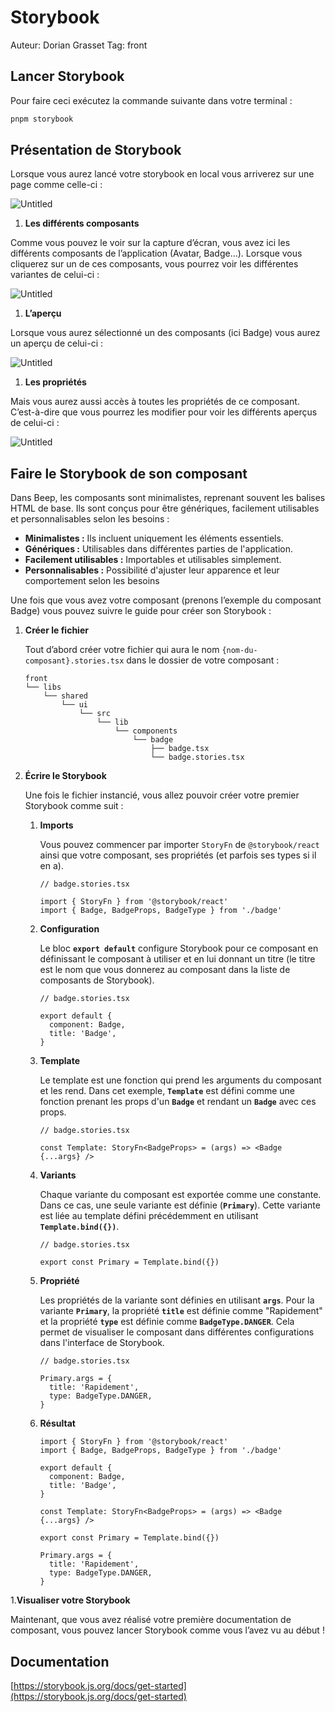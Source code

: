 # Storybook

Auteur: Dorian Grasset
Tag: front

## Lancer Storybook

Pour faire ceci exécutez la commande suivante dans votre terminal :

```bash
pnpm storybook
```

## Présentation de Storybook

Lorsque vous aurez lancé votre storybook en local vous arriverez sur une page comme celle-ci :

![Untitled](image/storybook/Untitled.png)

1. **Les différents composants**

Comme vous pouvez le voir sur la capture d’écran, vous avez ici les différents composants de l’application (Avatar, Badge…). Lorsque vous cliquerez sur un de ces composants, vous pourrez voir les différentes variantes de celui-ci :

![Untitled](image/storybook/Untitled%201.png)

1. **L’aperçu**

Lorsque vous aurez sélectionné un des composants (ici Badge) vous aurez un aperçu de celui-ci :

![Untitled](image/storybook/Untitled%202.png)

1. **Les propriétés**

Mais vous aurez aussi accès à toutes les propriétés de ce composant. C’est-à-dire que vous pourrez les modifier pour voir les différents aperçus de celui-ci :

![Untitled](image/storybook/Untitled%203.png)

## Faire le Storybook de son composant

Dans Beep, les composants sont minimalistes, reprenant souvent les balises HTML de base. Ils sont conçus pour être génériques, facilement utilisables et personnalisables selon les besoins :

- **Minimalistes :** Ils incluent uniquement les éléments essentiels.
- **Génériques :** Utilisables dans différentes parties de l'application.
- **Facilement utilisables :** Importables et utilisables simplement.
- **Personnalisables :** Possibilité d'ajuster leur apparence et leur comportement selon les besoins

Une fois que vous avez votre composant (prenons l’exemple du composant Badge) vous pouvez suivre le guide pour créer son Storybook :

1. **Créer le fichier**

    Tout d’abord créer votre fichier qui aura le nom `{nom-du-composant}.stories.tsx` dans le dossier de votre composant :

    ```tsx
    front
    └── libs
        └── shared
            └── ui
                └── src
                    └── lib
                        └── components
                            └── badge
                                ├── badge.tsx
                                └── badge.stories.tsx
    ```

2. **Écrire le Storybook**

    Une fois le fichier instancié, vous allez pouvoir créer votre premier Storybook comme suit :

    1. **Imports**

        Vous pouvez commencer par importer `StoryFn` de `@storybook/react` ainsi que votre composant, ses propriétés (et parfois ses types si il en a).

        ```tsx
        // badge.stories.tsx
        
        import { StoryFn } from '@storybook/react'
        import { Badge, BadgeProps, BadgeType } from './badge'
        ```

    2. **Configuration**

        Le bloc **`export default`** configure Storybook pour ce composant en définissant le composant à utiliser et en lui donnant un titre (le titre est le nom que vous donnerez au composant dans la liste de composants de Storybook).

        ```tsx
        // badge.stories.tsx
        
        export default {
          component: Badge,
          title: 'Badge',
        }
        ```

    3. **Template**

        Le template est une fonction qui prend les arguments du composant et les rend. Dans cet exemple, **`Template`** est défini comme une fonction prenant les props d'un **`Badge`** et rendant un **`Badge`** avec ces props.

        ```tsx
        // badge.stories.tsx
        
        const Template: StoryFn<BadgeProps> = (args) => <Badge {...args} />
        ```

    4. **Variants**

        Chaque variante du composant est exportée comme une constante. Dans ce cas, une seule variante est définie (**`Primary`**). Cette variante est liée au template défini précédemment en utilisant **`Template.bind({})`**.

        ```tsx
        // badge.stories.tsx
        
        export const Primary = Template.bind({})
        ```

    5. **Propriété**

        Les propriétés de la variante sont définies en utilisant **`args`**. Pour la variante **`Primary`**, la propriété **`title`** est définie comme "Rapidement" et la propriété **`type`** est définie comme **`BadgeType.DANGER`**. Cela permet de visualiser le composant dans différentes configurations dans l'interface de Storybook.

        ```tsx
        // badge.stories.tsx
        
        Primary.args = {
          title: 'Rapidement',
          type: BadgeType.DANGER,
        }
        ```

    6. **Résultat**

        ```tsx
        import { StoryFn } from '@storybook/react'
        import { Badge, BadgeProps, BadgeType } from './badge'
        
        export default {
          component: Badge,
          title: 'Badge',
        }
        
        const Template: StoryFn<BadgeProps> = (args) => <Badge {...args} />
        
        export const Primary = Template.bind({})
        
        Primary.args = {
          title: 'Rapidement',
          type: BadgeType.DANGER,
        }
        ```

1.**Visualiser votre Storybook**

Maintenant, que vous avez réalisé votre première documentation de composant, vous pouvez lancer Storybook comme vous l’avez vu au début !

## Documentation

[https://storybook.js.org/docs/get-started](https://storybook.js.org/docs/get-started)
